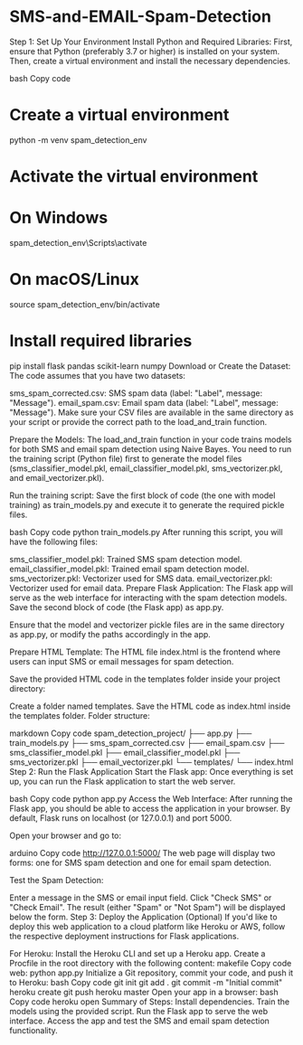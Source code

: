 # SMS-and-EMAIL-Spam-Detection

Step 1: Set Up Your Environment
Install Python and Required Libraries: First, ensure that Python (preferably 3.7 or higher) is installed on your system. Then, create a virtual environment and install the necessary dependencies.

bash
Copy code
# Create a virtual environment
python -m venv spam_detection_env

# Activate the virtual environment
# On Windows
spam_detection_env\Scripts\activate
# On macOS/Linux
source spam_detection_env/bin/activate

# Install required libraries
pip install flask pandas scikit-learn numpy
Download or Create the Dataset: The code assumes that you have two datasets:

sms_spam_corrected.csv: SMS spam data (label: "Label", message: "Message").
email_spam.csv: Email spam data (label: "Label", message: "Message").
Make sure your CSV files are available in the same directory as your script or provide the correct path to the load_and_train function.

Prepare the Models: The load_and_train function in your code trains models for both SMS and email spam detection using Naive Bayes. You need to run the training script (Python file) first to generate the model files (sms_classifier_model.pkl, email_classifier_model.pkl, sms_vectorizer.pkl, and email_vectorizer.pkl).

Run the training script: Save the first block of code (the one with model training) as train_models.py and execute it to generate the required pickle files.

bash
Copy code
python train_models.py
After running this script, you will have the following files:

sms_classifier_model.pkl: Trained SMS spam detection model.
email_classifier_model.pkl: Trained email spam detection model.
sms_vectorizer.pkl: Vectorizer used for SMS data.
email_vectorizer.pkl: Vectorizer used for email data.
Prepare Flask Application: The Flask app will serve as the web interface for interacting with the spam detection models. Save the second block of code (the Flask app) as app.py.

Ensure that the model and vectorizer pickle files are in the same directory as app.py, or modify the paths accordingly in the app.

Prepare HTML Template: The HTML file index.html is the frontend where users can input SMS or email messages for spam detection.

Save the provided HTML code in the templates folder inside your project directory:

Create a folder named templates.
Save the HTML code as index.html inside the templates folder.
Folder structure:

markdown
Copy code
spam_detection_project/
├── app.py
├── train_models.py
├── sms_spam_corrected.csv
├── email_spam.csv
├── sms_classifier_model.pkl
├── email_classifier_model.pkl
├── sms_vectorizer.pkl
├── email_vectorizer.pkl
└── templates/
    └── index.html
Step 2: Run the Flask Application
Start the Flask app: Once everything is set up, you can run the Flask application to start the web server.

bash
Copy code
python app.py
Access the Web Interface: After running the Flask app, you should be able to access the application in your browser. By default, Flask runs on localhost (or 127.0.0.1) and port 5000.

Open your browser and go to:

arduino
Copy code
http://127.0.0.1:5000/
The web page will display two forms: one for SMS spam detection and one for email spam detection.

Test the Spam Detection:

Enter a message in the SMS or email input field.
Click "Check SMS" or "Check Email".
The result (either "Spam" or "Not Spam") will be displayed below the form.
Step 3: Deploy the Application (Optional)
If you'd like to deploy this web application to a cloud platform like Heroku or AWS, follow the respective deployment instructions for Flask applications.

For Heroku:
Install the Heroku CLI and set up a Heroku app.
Create a Procfile in the root directory with the following content:
makefile
Copy code
web: python app.py
Initialize a Git repository, commit your code, and push it to Heroku:
bash
Copy code
git init
git add .
git commit -m "Initial commit"
heroku create
git push heroku master
Open your app in a browser:
bash
Copy code
heroku open
Summary of Steps:
Install dependencies.
Train the models using the provided script.
Run the Flask app to serve the web interface.
Access the app and test the SMS and email spam detection functionality.
